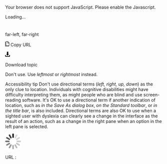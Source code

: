 Your browser does not support JavaScript. Please enable the Javascript.

Loading...

# 

far-left, far-right

![Copy URL](far-left-far-right_files/Copy.png)
Copy URL

![Download](far-left-far-right_files/Download.png)

Download topic

Don't use. Use *leftmost* or *rightmost* instead. 

Accessibility tip Don't use directional terms (*left, right, up, down*)
as the only clue to location. Individuals with
cognitive disabilities might have difficulty interpreting them,
as might people who are blind and use screen-reading
software. It's OK to use a directional term if another indication of
location, such as *in the Save As dialog box*, *on the Standard toolbar*, or *in the title bar*,
is also included. Directional terms are also OK to use when a
sighted user with dyslexia can clearly see a change in the interface as
the result of an action, such as a change in the right pane when an
option in the left pane is selected.

![In progress](far-left-far-right_files/activity-large.gif)

URL :
